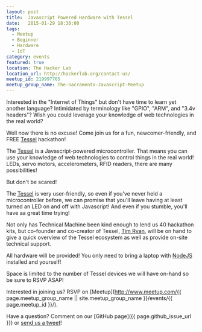 ```yaml
---
layout: post
title:  Javascript Powered Hardware with Tessel
date:   2015-01-29 18:30:00
tags:
  - Meetup
  - Beginner
  - Hardware
  - IoT
category: events
featured: true
location: The Hacker Lab
location_url: http://hackerlab.org/contact-us/
meetup_id: 219997765
meetup_group_name: The-Sacramento-Javascript-Meetup
---
```


Interested in the "Internet of Things" but don't have time to learn yet another
language? Intimidated by terminology like "GPIO", "ARM", and "3.4v headers"?
Wish you could leverage your knowledge of web technologies in the real world?

Well now there is no excuse! Come join us for a fun, newcomer-friendly, and FREE
[Tessel](https://tessel.io) hackathon!

<!-- more -->

The [Tessel](https://tessel.io) is a Javascript-powered microcontroller. That
means you can use your knowledge of web technologies to control things in the
real world! LEDs, servo motors, accelerometers, RFID readers, there are many
possibilities!

But don't be scared!

The [Tessel](https://tessel.io) is very user-friendly, so even if you've never
held a microcontroller before, we can promise that you'll leave having at least
turned an LED on and off with Javascript! And even if you stumble, you'll have
aa great time trying!

Not only has Technical Machine been kind enough to lend us 40 hackathon kits,
but co-founder and co-creator of Tessel, [Tim Ryan](https://twitter.com/timcameronryan),
will be on hand to give a quick overview of the Tessel ecosystem as well as
provide on-site technical support.

All hardware will be provided! You only need to bring a laptop with
[NodeJS](http://nodejs.org/) installed and yourself!

Space is limited to the number of Tessel devices we will have on-hand so be
sure to RSVP ASAP!

Interested in joining us? RSVP on
[Meetup](http://www.meetup.com/{{ page.meetup_group_name || site.meetup_group_name }}/events/{{ page.meetup_id }}/).

Have a question? Comment on our
[GitHub page]({{ page.github_issue_url }}) or
[send us a tweet](https://twitter.com/beerjs_sac)!
